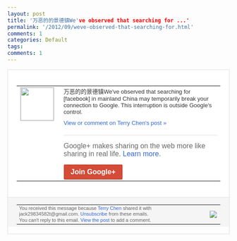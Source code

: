 ```yaml
---
layout: post
title: '万恶的的景德镇We've observed that searching for ...'
permalink: '/2012/09/weve-observed-that-searching-for.html'
comments: 1
categories: Default
tags: 
comments: 1
---
```

<div style="border:solid 1px #dfdfdf;color:#686868;font:13px Arial"><div style="background-color:#fff;padding:20px;"><table cellpadding="0" cellspacing="0"><tr><td style="padding-right:15px;vertical-align:top"><a href="https://plus.google.com/_/notifications/emlink?emrecipient=110200756825219614165&amp;emid=COCohICNyLICFdABcgodtmYAAA&amp;path=%2F108643996575278738906&amp;dt=1348279623297&amp;uob=8"><img height="75" src="https://lh3.googleusercontent.com/-KKRGTyJ5Bl0/AAAAAAAAAAI/AAAAAAAAEEY/jllxqER5dCk/s75-c-k-a/photo.jpg" style="border:solid 1px #cccccc;" width="75"/></a></td><td style="width:578px;color:#333;font:13px Arial;vertical-align:top"><div style="padding-bottom:10px">万恶的的景德镇We've observed that searching for [facebook] in mainland China may temporarily break your connection to Google. This interruption is outside Google's control.</div><a href="https://plus.google.com/_/notifications/emlink?emrecipient=110200756825219614165&amp;emid=COCohICNyLICFdABcgodtmYAAA&amp;path=%2F108643996575278738906%2Fposts%2FYFSk5YP9ja9%3Fgpinv%3DAMIXal-yEMDb1e-q4j-1PwpDL4siOFDHz6B78SkNgR8shSUQs4zGnl_Lj194qh3GloJ50hGmlKi2bZAwifACmiYZktw5F-gGgOeQKd7RorfJ4PhqViqJZWI&amp;dt=1348279623297&amp;uob=8" style="color:#3366CC;text-decoration:none">View or comment on Terry Chen's post »</a><div style="margin-top:20px;border-top:solid 1px #dfdfdf"><div style="padding:15px 0;color:#686868;font:16px Arial">Google+ makes sharing on the web more like sharing in real life. <a href="http://www.google.com/+/learnmore/" style="color:#3366CC;text-decoration:none">Learn more</a>.</div><a href="https://plus.google.com/_/notifications/emlink?emrecipient=110200756825219614165&amp;emid=COCohICNyLICFdABcgodtmYAAA&amp;path=%2F%3Fgpinv%3DAMIXal-yEMDb1e-q4j-1PwpDL4siOFDHz6B78SkNgR8shSUQs4zGnl_Lj194qh3GloJ50hGmlKi2bZAwifACmiYZktw5F-gGgOeQKd7RorfJ4PhqViqJZWI&amp;dt=1348279623297&amp;uob=8" style="display:inline-block;padding:7px 15px;background-color:#d44b38; color:#fff;font-size:16px; font-weight:bold;border-radius:2px;-webkit-border-radius:2px; -moz-border-radius:2px;border:solid 1px #c43b28; white-space:nowrap;text-decoration:none">Join Google+</a></div></td></tr></table></div><div style="border-top:solid 1px #dfdfdf;padding:0 20px; background-color:#f5f5f5"><table cellpadding="0" cellspacing="0" style="height:50px"><tbody><tr><td style="vertical-align:middle;width:100%; color:#636363;font:11px Arial; line-height:120%">You received this message because <a href="https://plus.google.com/_/notifications/emlink?emrecipient=110200756825219614165&amp;emid=COCohICNyLICFdABcgodtmYAAA&amp;path=%2F108643996575278738906%3Fgpinv%3DAMIXal-yEMDb1e-q4j-1PwpDL4siOFDHz6B78SkNgR8shSUQs4zGnl_Lj194qh3GloJ50hGmlKi2bZAwifACmiYZktw5F-gGgOeQKd7RorfJ4PhqViqJZWI&amp;dt=1348279623297&amp;uob=8" style="color:#3366CC;text-decoration:none">Terry Chen</a> shared it with jack29834582t@gmail.com. <a href="https://plus.google.com/_/notifications/emlink?emrecipient=110200756825219614165&amp;emid=COCohICNyLICFdABcgodtmYAAA&amp;path=%2F_%2Fnonplus%2Femailsettings%3Fgpinv%3DAMIXal-yEMDb1e-q4j-1PwpDL4siOFDHz6B78SkNgR8shSUQs4zGnl_Lj194qh3GloJ50hGmlKi2bZAwifACmiYZktw5F-gGgOeQKd7RorfJ4PhqViqJZWI%26est%3DADH5u8WFSphff6BrfTse91Irgw-af2YXW8qElbrHpqG2O5SDRSH7DzkS4ylOQQBGwIIwmRnxL_803Tgut_HGQuntnh7hBjLzi_1OC-l7ZW6aOUKxTavB0U3bggz6sUYd-Z14K5aqeTU6qvpWXZx-gJebvZy8zbx0-Q&amp;dt=1348279623297&amp;uob=8" style="color:#3366CC;text-decoration:none">Unsubscribe</a> from these emails.<br/>You can't reply to this email. <a href="https://plus.google.com/_/notifications/emlink?emrecipient=110200756825219614165&amp;emid=COCohICNyLICFdABcgodtmYAAA&amp;path=%2F108643996575278738906%2Fposts%2FYFSk5YP9ja9%3Fgpinv%3DAMIXal-yEMDb1e-q4j-1PwpDL4siOFDHz6B78SkNgR8shSUQs4zGnl_Lj194qh3GloJ50hGmlKi2bZAwifACmiYZktw5F-gGgOeQKd7RorfJ4PhqViqJZWI&amp;dt=1348279623297&amp;uob=8" style="color:#3366CC;text-decoration:none">View the post</a> to add a comment.<br/></td><td><img src="https://ssl.gstatic.com/s2/oz/images/notifications/logo/google-plus-6617a72bb36cc548861652780c9e6ff1.png"/></td></tr></tbody></table></div></div>